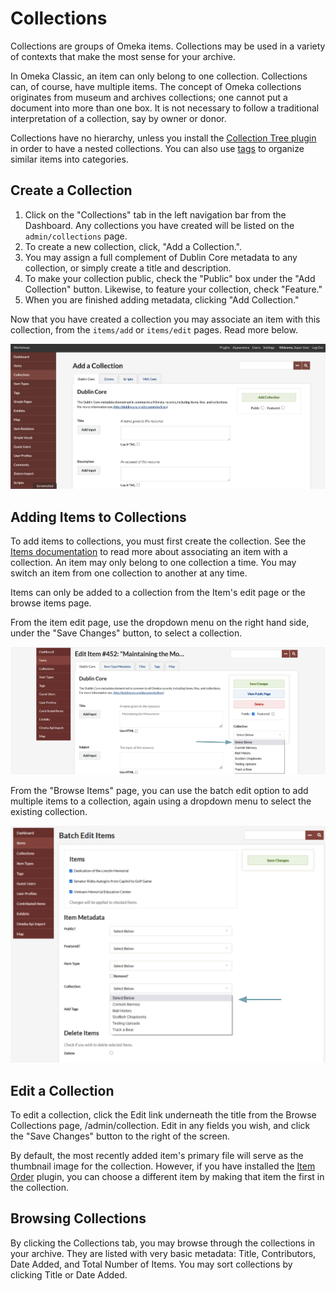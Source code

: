 # Collections

Collections are groups of Omeka items. Collections may be used in a variety of contexts that make the most sense for your archive.

In Omeka Classic, an item can only belong to one collection. Collections can, of course, have multiple items. The concept of Omeka collections originates from museum and archives collections; one cannot put a document into more than one box. It is not necessary to follow a traditional interpretation of a collection, say by owner or donor. 

Collections have no hierarchy, unless you install the [Collection Tree plugin](../Plugins/CollectionTree.md) in order to have a nested collections.
You can also use [tags](Tags.md) to organize similar items into categories.

Create a Collection
-----------------------------------------------------------
1.  Click on the "Collections" tab in the left navigation bar from the Dashboard. Any collections you have created will be listed on the `admin/collections` page.
2.  To create a new collection, click, "Add a Collection.".
3.  You may assign a full complement of Dublin Core metadata to any collection, or simply create a title and description.
4.  To make your collection public, check the "Public" box under the "Add Collection" button. Likewise, to feature your collection, check "Feature."
5.  When you are finished adding metadata, clicking "Add Collection."

Now that you have created a collection you may associate an item with this collection, from the `items/add` or `items/edit` pages. Read more below.

![A screenshot of the Add a Collection page, with no metadata entered](../doc_files/collectionAdd.png "A screenshot of the Add a Collection page, with no metadata entered")

Adding Items to Collections
-------------------------------------------------------------

To add items to collections, you must first create the collection. See the [Items documentation](Items.md) to read more about associating an item with a collection. An item may only belong to one collection a time. You may switch an item from one collection to another at any time.

Items can only be added to a collection from the Item's edit page or the browse items page.

From the item edit page, use the dropdown menu on the right hand side, under the "Save Changes" button, to select a collection.

![Dropdown menu in the item edit page is emphasized with a teal arrow](../doc_files/collectionAddItem.png "Dropdown menu in the item edit page is emphasized with a teal arrow")

From the "Browse Items" page, you can use the batch edit option to add multiple items to a collection, again using a dropdown menu to select the existing collection.

![Dropdown menu in the batch item edit page is emphasized with a teal arrow](../doc_files/collectionAddBatch.png "Dropdown menu in the batch item edit page is emphasized with a teal arrow")


Edit a Collection
---------------------------------------------------------------

To edit a collection, click the Edit link underneath the title from the Browse Collections page, /admin/collection. Edit in any fields you wish, and click the "Save Changes" button to the right of the screen.

By default, the most recently added item's primary file will serve as the thumbnail image for the collection. However, if you have installed the [Item Order](../Plugins/ItemOrder.md)
plugin, you can choose a different item by making that item the first in the collection.

Browsing Collections
---------------------------------------------------------------

By clicking the Collections tab, you may browse through the collections in your archive. They are listed with very basic metadata: Title, Contributors, Date Added, and Total Number of Items. You may sort collections by clicking Title or Date Added.

